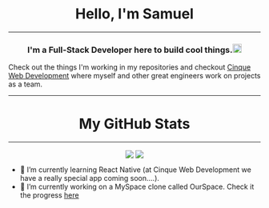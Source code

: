 ## <h1 align="center">Hello, I'm Samuel</h1>
---
<h3 align="center">I'm a Full-Stack Developer here to build cool things.<img src="https://devicons.github.io/devicon/devicon.git/icons/react/react-original.svg" alt="react" width="18" height="18"/></h3>


Check out the things I'm working in my repositories and checkout [Cinque Web Development](https://github.com/Cinque-Web-Development) where myself and other great engineers work on projects as a team.

----

## <h1 align="center">My GitHub Stats</h1>
---
<p align="center">
  <img align="center" src="https://github-readme-stats.vercel.app/api?username=samueltrahan&count_private=true&theme=tokyonight" />
  <img align="center" src="https://github-readme-stats.vercel.app/api/top-langs/?username=samueltrahan&theme=tokyonight)" />
</p>

- 🌱 I’m currently learning React Native (at Cinque Web Development we have a really special app coming soon....).
- 🔭 I’m currently working on a MySpace clone called OurSpace.  Check it the progress [here](https://github.com/Cinque-Web-Development/ourspace.rn)



